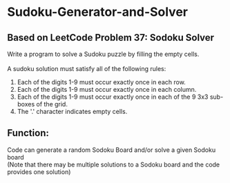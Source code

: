 # Sudoku-Generator-and-Solver

## Based on LeetCode Problem 37: Sodoku Solver

Write a program to solve a Sudoku puzzle by filling the empty cells. <br />
<br />
A sudoku solution must satisfy all of the following rules:<br />
1. Each of the digits 1-9 must occur exactly once in each row.
2. Each of the digits 1-9 must occur exactly once in each column.
3. Each of the digits 1-9 must occur exactly once in each of the 9 3x3 sub-boxes of the grid.
4. The '.' character indicates empty cells.

## Function:

Code can generate a random Sodoku Board and/or solve a given Sodoku board <br />
(Note that there may be multiple solutions to a Sodoku board and the code provides one solution)
